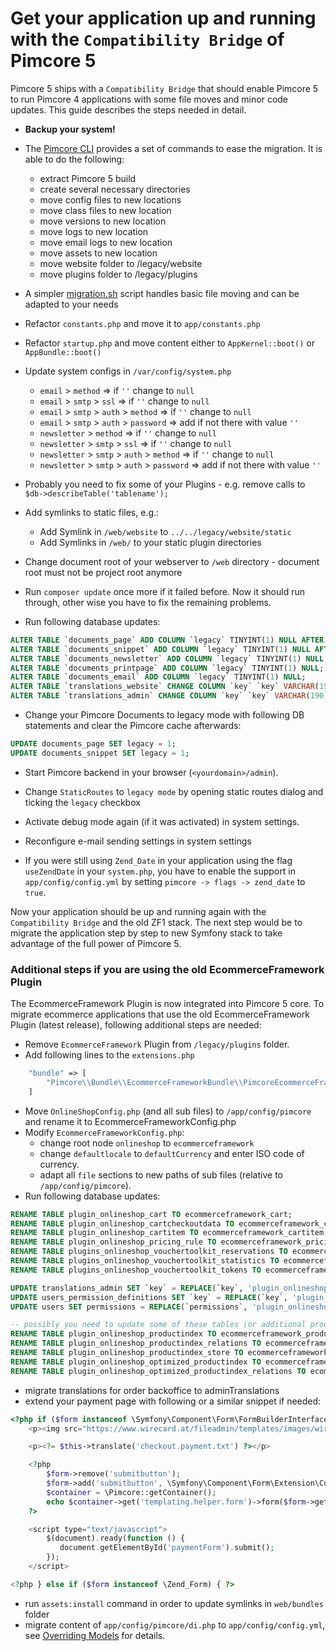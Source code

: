 # Get your application up and running with the `Compatibility Bridge` of Pimcore 5
Pimcore 5 ships with a `Compatibility Bridge` that should enable Pimcore 5 to run Pimcore 4 applications with some file 
moves and minor code updates.
This guide describes the steps needed in detail. 
  
- **Backup your system!** 

- The [Pimcore CLI](https://github.com/pimcore/pimcore-cli) provides a set of commands to ease the migration. It is able
  to do the following:

  - extract Pimcore 5 build
  - create several necessary directories
  - move config files to new locations
  - move class files to new location
  - move versions to new location
  - move logs to new location
  - move email logs to new location
  - move assets to new location
  - move website folder to /legacy/website
  - move plugins folder to /legacy/plugins

- A simpler [migration.sh](./migration.sh) script handles basic file moving and can be adapted to your needs

- Refactor `constants.php` and move it to `app/constants.php`
- Refactor `startup.php` and move content either to `AppKernel::boot()` or `AppBundle::boot()`
- Update system configs in `/var/config/system.php`
    - `email` > `method` => if `''` change to `null`
    - `email` > `smtp` > `ssl` => if `''` change to `null`
    - `email` > `smtp` > `auth` > `method` => if `''` change to `null`
    - `email` > `smtp` > `auth` > `password` => add if not there with value `''`
    - `newsletter` > `method` => if `''` change to `null`
    - `newsletter` > `smtp` > `ssl` => if `''` change to `null`
    - `newsletter` > `smtp` > `auth` > `method` => if `''` change to `null`
    - `newsletter` > `smtp` > `auth` > `password` => add if not there with value `''`


- Probably you need to fix some of your Plugins - e.g. remove calls to `$db->describeTable('tablename');`
- Add symlinks to static files, e.g.: 
  - Add Symlink in `/web/website` to `../../legacy/website/static`
  - Add Symlinks in `/web/` to your static plugin directories

- Change document root of your webserver to `/web` directory - document root must not be project root anymore

- Run `composer update` once more if it failed before. Now it should run through, other wise you have to fix the 
remaining problems. 

- Run following database updates: 
```sql 
ALTER TABLE `documents_page` ADD COLUMN `legacy` TINYINT(1) NULL AFTER `personas`;
ALTER TABLE `documents_snippet` ADD COLUMN `legacy` TINYINT(1) NULL AFTER `contentMasterDocumentId`;
ALTER TABLE `documents_newsletter` ADD COLUMN `legacy` TINYINT(1) NULL;
ALTER TABLE `documents_printpage` ADD COLUMN `legacy` TINYINT(1) NULL;
ALTER TABLE `documents_email` ADD COLUMN `legacy` TINYINT(1) NULL;
ALTER TABLE `translations_website` CHANGE COLUMN `key` `key` VARCHAR(190) NOT NULL DEFAULT '' COLLATE 'utf8mb4_bin';
ALTER TABLE `translations_admin` CHANGE COLUMN `key` `key` VARCHAR(190) NOT NULL DEFAULT '' COLLATE 'utf8mb4_bin'; 
```

- Change your Pimcore Documents to legacy mode with following DB statements and clear the Pimcore cache afterwards: 
```sql
UPDATE documents_page SET legacy = 1; 
UPDATE documents_snippet SET legacy = 1;
```

- Start Pimcore backend in your browser (`<yourdomain>/admin`).
- Change `StaticRoutes` to `legacy mode` by opening static routes dialog and ticking the `legacy` checkbox
- Activate debug mode again (if it was activated) in system settings. 
- Reconfigure e-mail sending settings in system settings

- If you were still using `Zend_Date` in your application using the flag `useZendDate` in your `system.php`, 
you have to enable the support in `app/config/config.yml` by setting `pimcore -> flags -> zend_date` to `true`. 

Now your application should be up and running again with the `Compatibility Bridge` and the old ZF1 stack. 
The next step would be to migrate the application step by step to new Symfony stack to take advantage of the full power 
of Pimcore 5. 



### Additional steps if you are using the old EcommerceFramework Plugin 
The EcommerceFramework Plugin is now integrated into Pimcore 5 core. To migrate ecommerce applications that use the old 
EcommerceFramework Plugin (latest release), following additional steps are needed: 
- Remove `EcommerceFramework` Plugin from `/legacy/plugins` folder.
- Add following lines to the `extensions.php`
```php 
    "bundle" => [
        "Pimcore\\Bundle\\EcommerceFrameworkBundle\\PimcoreEcommerceFrameworkBundle" => TRUE,
    ]
```
- Move `OnlineShopConfig.php` (and all sub files) to `/app/config/pimcore` and rename it to EcommerceFrameworkConfig.php
- Modify `EcommerceFrameworkConfig.php`: 
   - change root node `onlineshop` to `ecommerceframework`
   - change `defaultlocale` to `defaultCurrency` and enter ISO code of currency.
   - adapt all `file` sections to new paths of sub files (relative to `/app/config/pimcore`).
- Run following database updates: 
```sql 
RENAME TABLE plugin_onlineshop_cart TO ecommerceframework_cart; 
RENAME TABLE plugin_onlineshop_cartcheckoutdata TO ecommerceframework_cartcheckoutdata; 
RENAME TABLE plugin_onlineshop_cartitem TO ecommerceframework_cartitem; 
RENAME TABLE plugin_onlineshop_pricing_rule TO ecommerceframework_pricing_rule; 
RENAME TABLE plugins_onlineshop_vouchertoolkit_reservations TO ecommerceframework_vouchertoolkit_reservations;
RENAME TABLE plugins_onlineshop_vouchertoolkit_statistics TO ecommerceframework_vouchertoolkit_statistics;
RENAME TABLE plugins_onlineshop_vouchertoolkit_tokens TO ecommerceframework_vouchertoolkit_tokens;

UPDATE translations_admin SET `key` = REPLACE(`key`, 'plugin_onlineshop_', 'bundle_ecommerce_') WHERE `key` LIKE 'plugin_onlineshop%';
UPDATE users_permission_definitions SET `key` = REPLACE(`key`, 'plugin_onlineshop_', 'bundle_ecommerce_');
UPDATE users SET permissions = REPLACE(`permissions`, 'plugin_onlineshop_', 'bundle_ecommerce_');

-- possibly you need to update some of these tables (or additional product index tables) too - depends on you configuration 
RENAME TABLE plugin_onlineshop_productindex TO ecommerceframework_productindex; 
RENAME TABLE plugin_onlineshop_productindex_relations TO ecommerceframework_productindex_relations; 
RENAME TABLE plugin_onlineshop_productindex_store TO ecommerceframework_productindex_store; 
RENAME TABLE plugin_onlineshop_optimized_productindex TO ecommerceframework_optimized_productindex; 
RENAME TABLE plugin_onlineshop_optimized_productindex_relations TO ecommerceframework_optimized_productindex_relations;
```
- migrate translations for order backoffice to adminTranslations
- extend your payment page with following or a similar snippet if needed: 
```php
<?php if ($form instanceof \Symfony\Component\Form\FormBuilderInterface) { ?>
    <p><img src="https://www.wirecard.at/fileadmin/templates/images/wirecard-logo.png"/></p>

    <p><?= $this->translate('checkout.payment.txt') ?></p>

    <?php
        $form->remove('submitbutton');
        $form->add('submitbutton', \Symfony\Component\Form\Extension\Core\Type\SubmitType::class, ['attr' => ['class' => 'btn btn-primary'], 'label' => $this->translate('checkout.payment.paynow')]);
        $container = \Pimcore::getContainer();
        echo $container->get('templating.helper.form')->form($form->getForm()->createView());
    ?>

    <script type="text/javascript">
        $(document).ready(function () {
           document.getElementById('paymentForm').submit();
        });
    </script>

<?php } else if ($form instanceof \Zend_Form) { ?>
```
- run `assets:install` command in order to update symlinks in `web/bundles` folder
- migrate content of `app/config/pimcore/di.php` to `app/config/config.yml`, see [Overriding Models](../../../20_Extending_Pimcore/03_Overriding_Models.md) for details.
